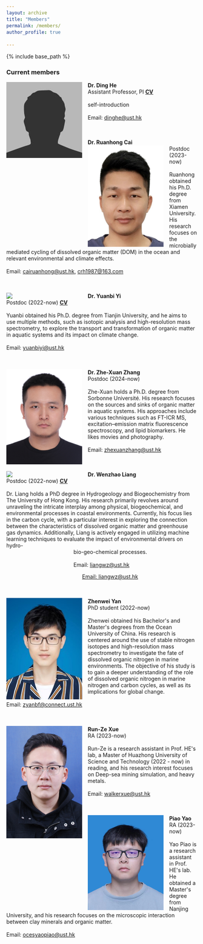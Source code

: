 ```yaml
---
layout: archive
title: "Members"
permalink: /members/
author_profile: true

---
```


{% include base_path %}

### Current members
**Dr. Ding He** <img style="float: left; padding-right: 15px;" src="/images/bio-photo.jpg" width="200"> 
<br>
Assistant Professor, PI **[CV](https://hkustDingHe.github.io/files/HeDingCV.pdf)**
<br/><br/>
self-introduction
<br/><br/>
Email: <dinghe@ust.hk>

<br/><br/>
**Dr. Ruanhong Cai** <img style="float: left; padding-right: 15px;" src="/images/cairuanhong.jpg" width="200"> 
<br>
Postdoc (2023-now)
<br/><br/>
Ruanhong obtained his Ph.D. degree from Xiamen University. His research focuses on the microbially mediated cycling of dissolved organic matter (DOM) in the ocean and relevant environmental and climate effects.
<br/><br/>
Email: <cairuanhong@ust.hk>, <crh1987@163.com>

<br/><br/>
**Dr. Yuanbi Yi** <img style="float: left; padding-right: 15px;" src="/images/yiyuanbi.jpg" width="200"> 
<br>
Postdoc (2022-now) **[CV](https://hkustDingHe.github.io/files/YuanbiCV.pdf)**
<br/><br/>
Yuanbi obtained his Ph.D. degree from Tianjin University, and he aims to use multiple methods, such as isotopic analysis and high-resolution mass spectrometry, to explore the transport and transformation of organic matter in aquatic systems and its impact on climate change.
<br/><br/>
Email: <yuanbiyi@ust.hk>

<br/><br/>
**Dr. Zhe-Xuan Zhang** <img style="float: left; padding-right: 15px;" src="/images/zhengzexuan.jpg" width="200"> 
<br>
Postdoc (2024-now)
<br/><br/>
Zhe-Xuan holds a Ph.D. degree from Sorbonne Université. His research focuses on the sources and sinks of organic matter in aquatic systems. His approaches include various techniques such as FT-ICR MS, excitation–emission matrix fluorescence spectroscopy, and lipid biomarkers. He likes movies and photography.
<br/><br/>
Email: <zhexuanzhang@ust.hk>

<br/><br/>
**Dr. Wenzhao Liang** <img style="float: left; padding-right: 15px;" src="/images/liangwenzhao.jpg" width="200"> 
<br>
Postdoc (2022-now) **[CV](https://hkustDingHe.github.io/files/WenzhaoLiangCV.pdf)**
<br/><br/>
Dr. Liang holds a PhD degree in Hydrogeology and Biogeochemistry from The University of Hong Kong. His research primarily revolves around unraveling the intricate interplay among physical, biogeochemical, and environmental processes in coastal environments. Currently, his focus lies in the carbon cycle, with a particular interest in exploring the connection between the characteristics of dissolved organic matter and greenhouse gas dynamics. Additionally, Liang is actively engaged in utilizing machine learning techniques to evaluate the impact of environmental drivers on hydro-</br>
&nbsp;&nbsp;&nbsp;&nbsp;&nbsp;&nbsp;&nbsp;&nbsp;&nbsp;&nbsp;&nbsp;&nbsp;&nbsp;&nbsp;&nbsp;&nbsp;&nbsp;&nbsp;&nbsp;&nbsp;&nbsp;&nbsp;&nbsp;&nbsp;&nbsp;&nbsp;&nbsp;&nbsp;&nbsp;&nbsp;&nbsp;&nbsp;&nbsp;&nbsp;&nbsp;&nbsp;&nbsp;&nbsp;&nbsp;&nbsp;&nbsp;&nbsp;&nbsp;&nbsp;&nbsp;bio-geo-chemical processes.
<br/><br/>
&nbsp;&nbsp;&nbsp;&nbsp;&nbsp;&nbsp;&nbsp;&nbsp;&nbsp;&nbsp;&nbsp;&nbsp;&nbsp;&nbsp;&nbsp;&nbsp;&nbsp;&nbsp;&nbsp;&nbsp;&nbsp;&nbsp;&nbsp;&nbsp;&nbsp;&nbsp;&nbsp;&nbsp;&nbsp;&nbsp;&nbsp;&nbsp;&nbsp;&nbsp;&nbsp;&nbsp;&nbsp;&nbsp;&nbsp;&nbsp;&nbsp;&nbsp;&nbsp;&nbsp;&nbsp;Email: <liangwz@ust.hk>
<p style="text-indent:200px"><a href="liangwz@ust.hk">Email: liangwz@ust.hk</a></p>

<br/><br/>
**Zhenwei Yan** <img style="float: left; padding-right: 15px;" src="/images/yanzhenwei.jpg" width="200"> 
<br>
PhD student (2022-now)
<br/><br/>
Zhenwei obtained his Bachelor's and Master's degrees from the Ocean University of China. His research is centered around the use of stable nitrogen isotopes and high-resolution mass spectrometry to investigate the fate of dissolved organic nitrogen in marine environments. The objective of his study is to gain a deeper understanding of the role of dissolved organic nitrogen in marine nitrogen and carbon cycles, as well as its implications for global change.
<br/><br/>
Email: <zyanbf@connect.ust.hk>

<br/><br/>
**Run-Ze Xue** <img style="float: left; padding-right: 15px;" src="/images/xuerunze.jpg" width="200"> 
<br>
RA (2023-now)
<br/><br/>
Run-Ze is a research assistant in Prof. HE's lab, a Master of Huazhong University of Science and Technology (2022 - now) in reading, and his research interest focuses on Deep-sea mining simulation, and heavy metals.
<br/><br/>
Email: <walkerxue@ust.hk>

<br/><br/>
**Piao Yao** <img style="float: left; padding-right: 15px;" src="/images/yaopiao.jpg" width="200"> 
<br>
RA (2023-now)
<br/><br/>
Yao Piao is a research assistant in Prof. HE's lab. He obtained a Master's degree from Nanjing University, and his research focuses on the microscopic interaction between clay minerals and organic matter.
<br/><br/>
Email: <ocesyaopiao@ust.hk>
